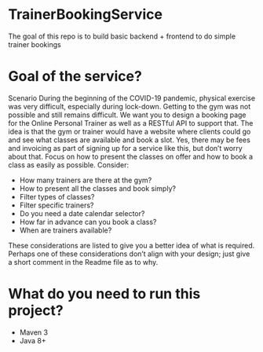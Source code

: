 # TrainerBookingService
The goal of this repo is to build basic backend + frontend to do simple trainer bookings



# Goal of the service?

Scenario
During the beginning of the COVID-19 pandemic, physical exercise was very difficult, especially during lock-down. Getting to the gym was not possible and still remains difficult.
We want you to design a booking page for the Online Personal Trainer as well as a RESTful API to support that. The idea is that the gym or trainer would have a website where clients could go and see what classes are available and book a slot. Yes, there may be fees and invoicing as part of signing up for a service like this, but don’t worry about that. Focus on how to present the classes on offer and how to book a class as easily as possible.
Consider:
- How many trainers are there at the gym?
- How to present all the classes and book simply?
- Filter types of classes?
- Filter specific trainers?
- Do you need a date calendar selector?
- How far in advance can you book a class?
- When are trainers available?

These considerations are listed to give you a better idea of what is required. Perhaps one of these considerations don’t align with your design; just give a short comment in the Readme file as to why.


#  What do you need to run this project?

- Maven 3
- Java 8+
